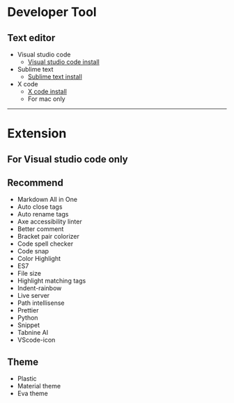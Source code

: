 # Developer Tool
## Text editor
- Visual studio code
  * [Visual studio code install](https://code.visualstudio.com)
- Sublime text 
  * [Sublime text install](https://www.sublimetext.com/)
- X code 
  * [X code install](https://apps.apple.com/us/app/xcode/id497799835?mt=12#:~:text=Xcode%20provides%20developers%20a%20unified%20workflow%20for%20user,the%20latest%20SDKs%2C%20and%20hundreds%20of%20powerful%20features%3A)
  * For mac only
---
# Extension
## For Visual studio code only
## Recommend
- Markdown All in One 
- Auto close tags
- Auto rename tags
- Axe accessibility linter
- Better comment
- Bracket pair colorizer
- Code spell checker
- Code snap
- Color Highlight
- ES7
- File size
- Highlight matching tags
- Indent-rainbow
- Live server
- Path intellisense
- Prettier
- Python
- Snippet
- Tabnine AI
- VScode-icon
## Theme
- Plastic
- Material theme
- Eva theme